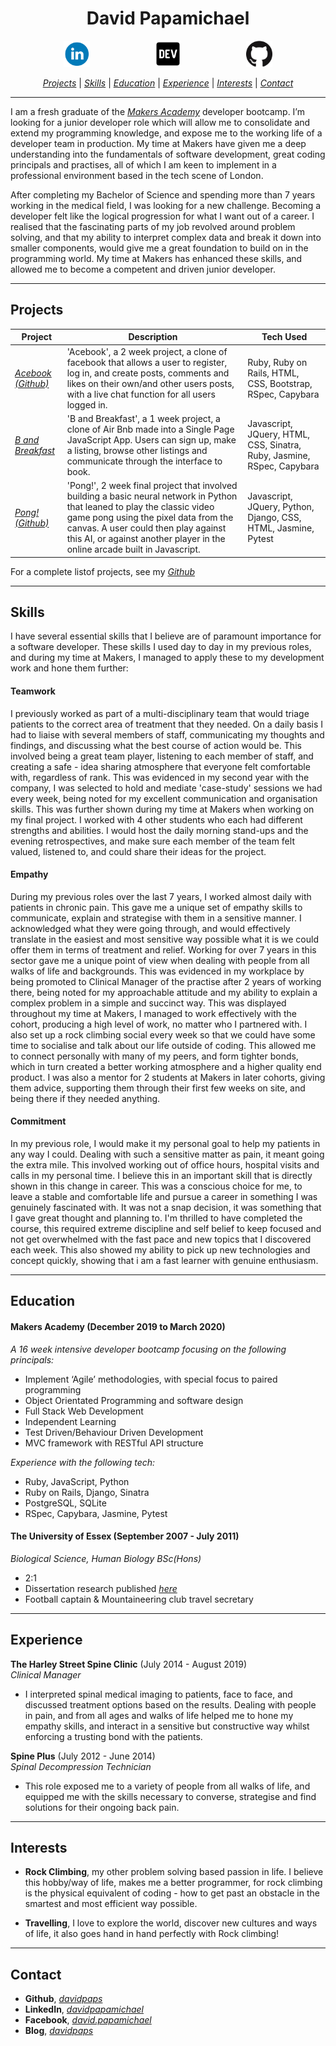 
<h1 align="center">David Papamichael</h1>

<p align="center">

<a href="https://www.linkedin.com/in/david-papamichael-b391641a2/">
<img src="./images/linkedin_circle_color-512.png" alt="linkedin" hspace="50" height="42" width="42"></a>

<a href="https://dev.to/davidpaps">
<img src="./images/84_Dev-512.png" alt="linkedin" hspace="50" height="42" width="42"></a>

<a href="https://github.com/davidpaps">
<img src="./images/GitHub-Mark-120px-plus.png" hspace="50" height="42" width="42"></a></p>

<div align= "center" >

[*Projects*](#projects) | [*Skills*](#skills) | [*Education*](#education) | [*Experience*](#experience) | [*Interests*](#interests) | [*Contact*](#contact)

</div>

---

I am a fresh graduate of the [*Makers Academy*](https://makers.tech/) developer bootcamp. I’m looking for a junior developer role which will allow me to consolidate and extend my programming knowledge, and expose me to the working life of a developer team in production. My time at Makers have given me a deep understanding into the fundamentals of software development, great coding principals and practises, all of which I am keen to implement in a professional environment based in the tech scene of London.

After completing my Bachelor of Science and spending more than 7 years working in the medical field, I was looking for a new challenge. Becoming a developer felt like the logical progression for what I want out of a career. I realised that the fascinating parts of my job revolved around problem solving, and that my ability to interpret complex data and break it down into smaller components, would give me a great foundation to build on in the programming world. My time at Makers has enhanced these skills, and allowed me to become a competent and driven junior developer. 
 
---

## Projects


| __Project__  | __Description__ | __Tech Used__ |
|---|---|---|
| [*Acebook*](https://acebook-u-jakd.herokuapp.com/) [*(Github)*](https://github.com/davidpaps/acebook) | 'Acebook', a 2 week project, a clone of facebook that allows a user to register, log in, and create posts, comments and likes on their own/and other users posts, with a live chat function for all users logged in.| Ruby, Ruby on Rails, HTML, CSS, Bootstrap, RSpec, Capybara   |
| [*B and Breakfast*](https://github.com/davidpaps/b_and_breakfast)  | 'B and Breakfast', a 1 week project, a clone of Air Bnb made into a Single Page JavaScript App. Users can sign up, make a listing, browse other listings and communicate through the interface to book. | Javascript, JQuery, HTML, CSS, Sinatra, Ruby, Jasmine, RSpec, Capybara   |
| [*Pong!*](http://net-positive.herokuapp.com/) [*(Github)*](https://github.com/davidpaps/pong) | 'Pong!', 2 week final project that involved building a basic neural network in Python that leaned to play the classic video game pong using the pixel data from the canvas. A user could then play against this AI, or against another player in the online arcade built in Javascript.| Javascript, JQuery, Python, Django, CSS, HTML, Jasmine, Pytest|


For a complete listof projects, see my [*Github*](https://github.com/davidpaps)

---

## Skills
I have several essential skills that I believe are of paramount importance for a software developer. These skills I used day to day in my previous roles, and during my time at Makers, I managed to apply these to my development work and hone them further:


#### Teamwork

I previously worked as part of a multi-disciplinary team that would triage patients to the correct area of treatment that they needed. On a daily basis I had to liaise with several members of staff, communicating my thoughts and findings, and discussing what the best course of action would be. This involved being a great team player, listening to each member of staff, and creating a safe - idea sharing atmosphere that everyone felt comfortable with, regardless of rank. This was evidenced in my second year with the company, I was selected to hold and mediate 'case-study' sessions we had every week, being noted for my excellent communication and organisation skills. This was further shown during my time at Makers when working on my final project. I worked with 4 other students who each had different strengths and abilities. I would host the daily morning stand-ups and the evening retrospectives, and make sure each member of the team felt valued, listened to, and could share their ideas for the project.

#### Empathy

During my previous roles over the last 7 years, I worked almost daily with patients in chronic pain. This gave me a unique set of empathy skills to communicate, explain and strategise with them in a sensitive manner. I acknowledged what they were going through, and would effectively translate in the easiest and most sensitive way possible what it is we could offer them in terms of treatment and relief. Working for over 7 years in this sector gave me a unique point of view when dealing with people from all walks of life and backgrounds. This was evidenced in my workplace by being promoted to Clinical Manager of the practise after 2 years of working there, being noted for my approachable attitude and my ability to explain a complex problem in a simple and succinct way. This was displayed throughout my time at Makers, I managed to work effectively with the cohort, producing a high level of work, no matter who I partnered with. I also set up a rock climbing social every week so that we could have some time to socialise and talk about our life outside of coding. This allowed me to connect personally with many of my peers, and form tighter bonds, which in turn created a better working atmosphere and a higher quality end product. I was also a mentor for 2 students at Makers in later cohorts, giving them advice, supporting them through their first few weeks on site, and being there if they needed anything.

#### Commitment

In my previous role, I would make it my personal goal to help my patients in any way I could. Dealing with such a sensitive matter as pain, it meant going the extra mile. This involved working out of office hours, hospital visits and calls in my personal time. I believe this in an important skill that is directly shown in this change in career. This was a conscious choice for me, to leave a stable and comfortable life and pursue a career in something I was genuinely fascinated with. It was not a snap decision, it was something that I gave great thought and planning to. I'm thrilled to have completed the course, this required extreme discipline and self belief to keep focused and not get overwhelmed with the fast pace and new topics that I discovered each week. This also showed my ability to pick up new technologies and concept quickly, showing that i am a fast learner with genuine enthusiasm.

---

## Education

#### Makers Academy (December 2019 to March 2020)
*A 16 week intensive developer bootcamp focusing on the following principals:*
- Implement ‘Agile’ methodologies, with special focus to paired programming
- Object Orientated Programming and software design
- Full Stack Web Development
- Independent Learning
- Test Driven/Behaviour Driven Development
- MVC framework with RESTful API structure

*Experience with the following tech:*
- Ruby, JavaScript, Python
- Ruby on Rails, Django, Sinatra
- PostgreSQL, SQLite
- RSpec, Capybara, Jasmine, Pytest


#### The University of Essex (September 2007 - July 2011)
*Biological Science, Human Biology BSc(Hons)*
- 2:1
- Dissertation research published [*here*](https://www.ncbi.nlm.nih.gov/pubmed/22889688)
- Football captain & Mountaineering club travel secretary  

---

## Experience

**The Harley Street Spine Clinic** (July 2014 - August 2019)   
*Clinical Manager*  
- I interpreted spinal medical imaging to patients, face to face, and discussed treatment options based on the results. Dealing with people in pain, and from all ages and walks of life helped me to hone my empathy skills, and interact in a sensitive but constructive way whilst enforcing a trusting bond with the patients.

**Spine Plus** (July 2012 - June 2014)    
*Spinal Decompression Technician*  
- This role exposed me to a variety of people from all walks of life, and equipped me with the skills necessary to converse, strategise and find solutions for their ongoing back pain.

---

## Interests

- __Rock Climbing__, my other problem solving based passion in life. I believe this hobby/way of life, makes me a better programmer, for rock climbing is the physical equivalent of coding - how to get past an obstacle in the smartest and most efficient way possible.

- __Travelling__, I love to explore the world, discover new cultures and ways of life, it also goes hand in hand perfectly with Rock climbing!

---

## Contact
- __Github__, [*davidpaps*](https://github.com/davidpaps)
- __LinkedIn__, [*davidpapamichael*](https://www.linkedin.com/in/david-papamichael-b391641a2/)
- __Facebook__, [*david.papamichael*](https://www.facebook.com/david.papamichael)
- __Blog__, [*davidpaps*](https://dev.to/davidpaps)